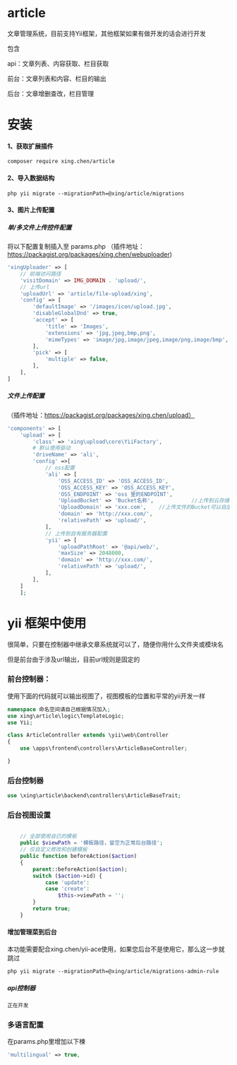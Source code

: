 # article
文章管理系统，目前支持Yii框架，其他框架如果有做开发的话会进行开发

包含

api：文章列表、内容获取、栏目获取

前台：文章列表和内容、栏目的输出

后台：文章增删查改，栏目管理

# 安装
#### 1、获取扩展插件
```
composer require xing.chen/article
```

#### 2、导入数据结构
```
php yii migrate --migrationPath=@xing/article/migrations
```

#### 3、图片上传配置
##### 单/多文件上传控件配置
将以下配置复制插入至 params.php
（插件地址：https://packagist.org/packages/xing.chen/webuploader)
```php
'xingUploader' => [
    // 前端访问路径
    'visitDomain' => IMG_DOMAIN . 'upload/',
    // 上传url
    'uploadUrl' => 'article/file-upload/xing',
    'config' => [
        'defaultImage' => '/images/icon/upload.jpg',
        'disableGlobalDnd' => true,
        'accept' => [
            'title' => 'Images',
            'extensions' => 'jpg,jpeg,bmp,png',
            'mimeTypes' => 'image/jpg,image/jpeg,image/png,image/bmp',
        ],
        'pick' => [
            'multiple' => false,
        ],
    ],
]
```
##### 文件上传配置
（插件地址：https://packagist.org/packages/xing.chen/upload）
```php
'components' => [
    'upload' => [
        'class' => 'xing\upload\core\YiiFactory',
        # 默认使用驱动
        'driveName' => 'ali',
        'config' =>[
            // oss配置
            'ali' => [
                'OSS_ACCESS_ID' => 'OSS_ACCESS_ID',
                'OSS_ACCESS_KEY' => 'OSS_ACCESS_KEY',
                'OSS_ENDPOINT' => 'oss 里的ENDPOINT',
                'UploadBucket' => 'Bucket名称',            //上传到云存储服务器的bucket名字
                'UploadDomain' => 'xxx.com',    //上传文件的Bucket可以自定义域名，对于不同的Bucket使用不同的自定义域名
                'domain' => 'http://xxx.com/',
                'relativePath' => 'upload/',
            ],
            // 上传到自有服务器配置
            'yii' => [
                'uploadPathRoot' => '@api/web/',
                'maxSize' => 2048000,
                'domain' => 'http://xxx.com/',
                'relativePath' => 'upload/',
            ],
        ],
    ]
    ];
```

# yii 框架中使用
很简单，只要在控制器中继承文章系统就可以了，随便你用什么文件夹或模块名

但是前台由于涉及url输出，目前url规则是固定的
### 前台控制器：
使用下面的代码就可以输出视图了，视图模板的位置和平常的yii开发一样
```php
namespace 命名空间请自己根据情况加入;
use xing\article\logic\TemplateLogic;
use Yii;

class ArticleController extends \yii\web\Controller
{
    use \apps\frontend\controllers\ArticleBaseController;

}
```
### 后台控制器
```php
use \xing\article\backend\controllers\ArticleBaseTrait;
```
### 后台视图设置
```php

    // 全部使用自已的模板
    public $viewPath = '模板路径，留空为正常后台路径';
    // 仅自定义修改和创建模板
    public function beforeAction($action)
    {
        parent::beforeAction($action);
        switch ($action->id) {
            case 'update':
            case 'create':
                $this->viewPath = '';
        }
        return true;
    }
```

#### 增加管理菜到后台
本功能需要配合xing.chen/yii-ace使用，如果您后台不是使用它，那么这一步就跳过
```
php yii migrate --migrationPath=@xing/article/migrations-admin-rule

```
##### api控制器
```php
正在开发
```


### 多语言配置
在params.php里增加以下楝
```php
'multilingual' => true,
```